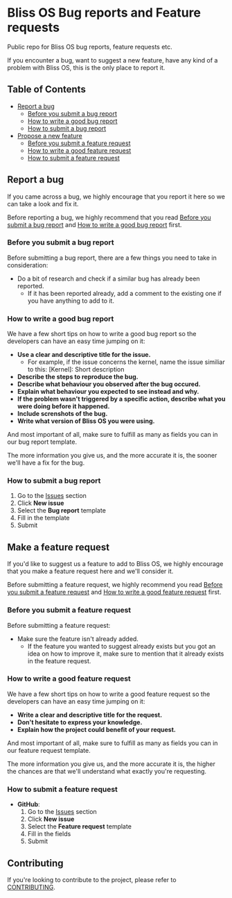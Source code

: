 # Bliss OS Bug reports and Feature requests

Public repo for Bliss OS bug reports, feature requests etc.

If you encounter a bug, want to suggest a new feature, have any kind of a problem with Bliss OS, this is the only place to report it.

## Table of Contents

  - [Report a bug](#report-a-bug)
    - [Before you submit a bug report](#before-you-submit-a-bug-report)
    - [How to write a good bug report](#how-to-write-a-good-bug-report)
    - [How to submit a bug report](#how-to-submit-a-bug-report)
  - [Propose a new feature](#make-a-feature-request)
    - [Before you submit a feature request](#before-you-submit-a-feature-request)
    - [How to write a good feature request](#how-to-write-a-good-feature-request)
    - [How to submit a feature request](#how-to-submit-a-feature-request)

## Report a bug

If you came across a bug, we highly encourage that you report it here so we can take a look and fix it.

Before reporting a bug, we highly recommend that you read [Before you submit a bug report](#before-you-submit-a-bug-report) and [How to write a good bug report](#how-to-write-a-good-bug-report) first.

### Before you submit a bug report

Before submitting a bug report, there are a few things you need to take in consideration:

* Do a bit of research and check if a similar bug has already been reported.
  * If it has been reported already, add a comment to the existing one if you have anything to add to it.

### How to write a good bug report

We have a few short tips on how to write a good bug report so the developers can have an easy time jumping on it:

* **Use a clear and descriptive title for the issue.**
  * For example, if the issue concerns the kernel, name the issue similiar to this: [Kernel]: Short description
* **Describe the steps to reproduce the bug.**
* **Describe what behaviour you observed after the bug occured.**
* **Explain what behaviour you expected to see instead and why.**
* **If the problem wasn't triggered by a specific action, describe what you were doing before it happened.**
* **Include screnshots of the bug.**
* **Write what version of Bliss OS you were using.**

And most important of all, make sure to fulfill as many as fields you can in our bug report template.

The more information you give us, and the more accurate it is, the sooner we'll have a fix for the bug.

### How to submit a bug report

  1. Go to the [Issues](https://github.com/BlissRoms-x86/support/issues) section
  2. Click **New issue**
  3. Select the **Bug report** template
  4. Fill in the template
  5. Submit

## Make a feature request

If you'd like to suggest us a feature to add to Bliss OS, we highly encourage that you make a feature request here and we'll consider it.

Before submitting a feature request, we highly recommend you read [Before you submit a feature request](#before-you-submit-a-feature-request) and [How to write a good feature request](#how-to-write-a-good-feature-request) first.

### Before you submit a feature request

Before submitting a feature request:

* Make sure the feature isn't already added.
  * If the feature you wanted to suggest already exists but you got an idea on how to improve it, make sure to mention that it already exists in the feature request.

### How to write a good feature request

We have a few short tips on how to write a good feature request so the developers can have an easy time jumping on it:

* **Write a clear and descriptive title for the request.**
* **Don't hesitate to express your knowledge.**
* **Explain how the project could benefit of your request.**

And most important of all, make sure to fulfill as many as fields you can in our feature request template.

The more information you give us, and the more accurate it is, the higher the chances are that we'll understand what exactly you're requesting.

### How to submit a feature request

* **GitHub**:
  1. Go to the [Issues](https://github.com/BlissRoms-x86/support/issues) section
  2. Click **New issue**
  3. Select the **Feature request** template
  4. Fill in the fields
  5. Submit

## Contributing

If you're looking to contribute to the project, please refer to [CONTRIBUTING](CONTRIBUTING.md).
